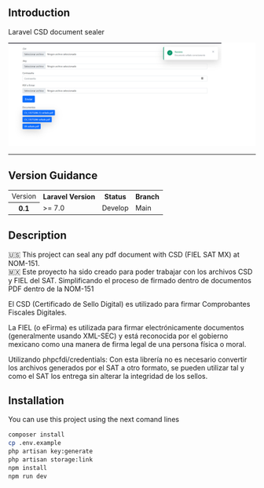 ## Introduction

Laravel CSD document sealer

<p align="center">
<img src="captura.png">
</p>
<hr>

## Version Guidance

<table>
  <tbody>
    <tr>
      <td>Version</td>
      <th>Laravel Version</th>
      <th>Status</th>
      <th>Branch</th>
    </tr>
    <tr>
      <th>0.1</th>
      <td>>= 7.0</td>
      <td>Develop</td>
      <td>Main</td>
    </tr>
  </tbody>
</table>

## Description

:us: This project can seal any pdf document with CSD (FIEL SAT MX) at NOM-151.<br>
:mexico: Este proyecto ha sido creado para poder trabajar con los archivos CSD y FIEL del SAT. 
Simplificando el proceso de firmado dentro de documentos PDF dentro de la NOM-151

El CSD (Certificado de Sello Digital) es utilizado para firmar Comprobantes Fiscales Digitales.

La FIEL (o eFirma) es utilizada para firmar electrónicamente documentos (generalmente usando XML-SEC) y está reconocida por el gobierno mexicano como una manera de firma legal de una persona física o moral.

Utilizando phpcfdi/credentials: Con esta librería no es necesario convertir los archivos generados por el SAT a otro formato, se pueden utilizar tal y como el SAT los entrega sin alterar la integridad de los sellos.

## Installation

You can use this project using the next comand lines

```sh
composer install
cp .env.example
php artisan key:generate
php artisan storage:link
npm install
npm run dev
```
